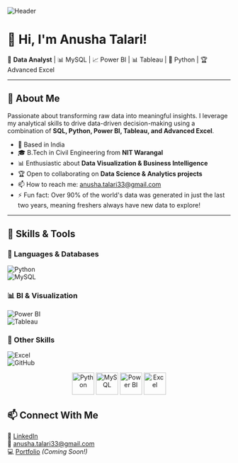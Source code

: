 



![Header](https://source.unsplash.com/1600x400/?technology,data)

# 👋 Hi, I'm Anusha Talari!  
🚀 **Data Analyst** | 📊 MySQL | 📈 Power BI | 📊 Tableau | 🐍 Python | 🏆 Advanced Excel  

---

## 🌟 About Me
Passionate about transforming raw data into meaningful insights. I leverage my analytical skills to drive data-driven decision-making using a combination of **SQL, Python, Power BI, Tableau, and Advanced Excel**.

- 📍 Based in India
- 🎓 B.Tech in Civil Engineering from **NIT Warangal**
- 📊 Enthusiastic about **Data Visualization & Business Intelligence**
- 🏆 Open to collaborating on **Data Science & Analytics projects**
- 📫 How to reach me: anusha.talari33@gmail.com
- ⚡ Fun fact: Over 90% of the world's data was generated in just the last two years, meaning freshers always have new data to explore!</p>

---

## 🔧 Skills & Tools

### 📌 Languages & Databases
![Python](https://img.shields.io/badge/-Python-3776AB?style=flat-square&logo=python&logoColor=white)  
![MySQL](https://img.shields.io/badge/-MySQL-4479A1?style=flat-square&logo=mysql&logoColor=white)  

### 📊 BI & Visualization
![Power BI](https://img.shields.io/badge/-Power%20BI-F2C811?style=flat-square&logo=power-bi&logoColor=black)  
![Tableau](https://img.shields.io/badge/-Tableau-E97627?style=flat-square&logo=tableau&logoColor=white)  


### 📜 Other Skills
![Excel](https://img.shields.io/badge/-Advanced%20Excel-217346?style=flat-square&logo=microsoft-excel&logoColor=white)  
![GitHub](https://img.shields.io/badge/-GitHub-181717?style=flat-square&logo=github&logoColor=white)  

<p align="center">
  <img src="https://cdn.jsdelivr.net/gh/devicons/devicon/icons/python/python-original.svg" alt="Python" width="50"/>
  <img src="https://cdn.jsdelivr.net/gh/devicons/devicon/icons/mysql/mysql-original-wordmark.svg" alt="MySQL" width="50"/>
  <img src="https://www.svgrepo.com/show/353905/power-bi.svg" alt="Power BI" width="50"/>
  <img src="https://upload.wikimedia.org/wikipedia/commons/8/86/Microsoft_Excel_2013-2019_logo.svg" alt="Excel" width="50"/>
</p>






## 📫 Connect With Me
🔗 [LinkedIn](https://www.linkedin.com/in/anusha-talari-274962281/)  
📧 anusha.talari33@gmail.com  
💻 [Portfolio](#) *(Coming Soon!)*  




